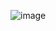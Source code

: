 ![image](https://github.com/Kanangnut/Data-Analysis-BikeStore-SQL-Excel-Tableau/assets/130201193/09392c8d-3dc3-4d5a-a104-5fbb5c0a11a7)
